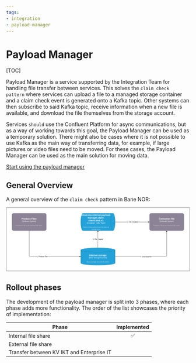```yaml
---
tags:
- integration
- payload-manager
---
```

# Payload Manager

[TOC]

Payload Manager is a service supported by the Integration Team for handling file transfer between services. This solves the `claim check pattern` where services can upload a file to a managed storage container and a claim check event is generated onto a Kafka topic. Other systems can then subscribe to said Kafka topic, receive information when a new file is available, and download the file themselves from the storage account.

Services `should` use the Confluent Platform for async communications, but as a way of working towards this goal, the Payload Manager can be used as a temporary solution. There might also be cases where it is not possible to use Kafka as the main way of transferring data, for example, if large pictures or video files need to be moved. For these cases, the Payload Manager can be used as the main solution for moving data.

[Start using the payload manager](/integration/Payload-Manager/User-Guides/Uploading-and-downloading-files/)

## General Overview

A general overview of the `claim check` pattern in Bane NOR:

![claim-check-overview](/../../img/Payload-Manager/claim-check-pattern.drawio.png)

## Rollout phases

The development of the payload manager is split into 3 phases, where each phase adds more functionality. The order of the list showcases the priority of implementation:

| Phase               | Implemented        |
| --------------------| :----------------: |
| Internal file share | :white_check_mark: |
| External file share |                    |
| Transfer between KV IKT and Enterprise IT | |
